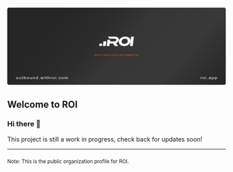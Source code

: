 ![ROI - Lead Automation](https://github.com/withroi/.github/blob/main/profile/roi-github-profile-v2.png?raw=true)

## Welcome to ROI

### Hi there 👋

This project is still a work in progress, check back for updates soon!

---

<sub>Note: This is the public organization profile for ROI.</sub>
